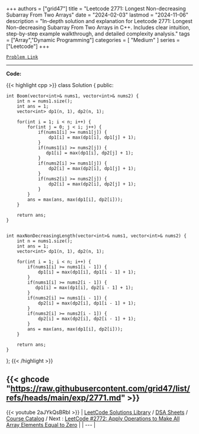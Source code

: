 
+++
authors = ["grid47"]
title = "Leetcode 2771: Longest Non-decreasing Subarray From Two Arrays"
date = "2024-02-03"
lastmod = "2024-11-06"
description = "In-depth solution and explanation for Leetcode 2771: Longest Non-decreasing Subarray From Two Arrays in C++. Includes clear intuition, step-by-step example walkthrough, and detailed complexity analysis."
tags = ["Array","Dynamic Programming"]
categories = [
    "Medium"
]
series = ["Leetcode"]
+++



[`Problem Link`](https://leetcode.com/problems/longest-non-decreasing-subarray-from-two-arrays/description/)

---
**Code:**

{{< highlight cpp >}}
class Solution {
public:

    int Boom(vector<int>& nums1, vector<int>& nums2) {
        int n = nums1.size();
        int ans = 1;
        vector<int> dp1(n, 1), dp2(n, 1);
                
        for(int i = 1; i < n; i++) {         
            for(int j = 0; j < i; j++) {
                if(nums1[i] >= nums1[j]) {
                    dp1[i] = max(dp1[i], dp1[j] + 1);
                }
                if(nums1[i] >= nums2[j]) {
                   dp1[i] = max(dp1[i], dp2[j] + 1);                    
                }
                if(nums2[i] >= nums1[j]) {
                    dp2[i] = max(dp2[i], dp1[j] + 1);                    
                }                 
                if(nums2[i] >= nums2[j]) {
                    dp2[i] = max(dp2[i], dp2[j] + 1);                                        
                }
            }
            ans = max(ans, max(dp1[i], dp2[i]));          
        }
        
        return ans;
    }
    
    
    int maxNonDecreasingLength(vector<int>& nums1, vector<int>& nums2) {
        int n = nums1.size();
        int ans = 1;
        vector<int> dp1(n, 1), dp2(n, 1);
                
        for(int i = 1; i < n; i++) {         
            if(nums1[i] >= nums1[i - 1]) {
                dp1[i] = max(dp1[i], dp1[i - 1] + 1);
            }
            if(nums1[i] >= nums2[i - 1]) {
               dp1[i] = max(dp1[i], dp2[i - 1] + 1);                    
            }
            if(nums2[i] >= nums1[i - 1]) {
                dp2[i] = max(dp2[i], dp1[i - 1] + 1);                    
            }                 
            if(nums2[i] >= nums2[i - 1]) {
                dp2[i] = max(dp2[i], dp2[i - 1] + 1);                                        
            }
            ans = max(ans, max(dp1[i], dp2[i]));          
        }
        
        return ans;
    }
};
{{< /highlight >}}

{{< ghcode "https://raw.githubusercontent.com/grid47/list/refs/heads/main/exp/2771.md" >}}
---
{{< youtube 2aJYkQsBRbI >}}
| [LeetCode Solutions Library](https://grid47.xyz/leetcode/) / [DSA Sheets](https://grid47.xyz/sheets/) / [Course Catalog](https://grid47.xyz/courses/) / Next : [LeetCode #2772: Apply Operations to Make All Array Elements Equal to Zero](https://grid47.xyz/posts/leetcode-2772-apply-operations-to-make-all-array-elements-equal-to-zero-solution/) |
| --- |
